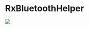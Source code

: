 # RxBluetoothHelper
[![](https://jitpack.io/v/caoddx/RxBluetoothHelper.svg)](https://jitpack.io/#caoddx/RxBluetoothHelper)
